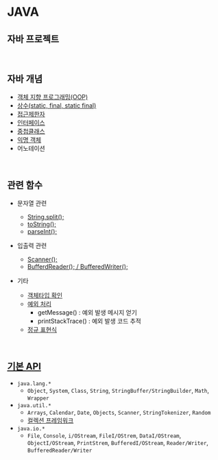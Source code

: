 # JAVA

## 자바 프로젝트

<br>    

## 자바 개념
- [객체 지향 프로그래밍(OOP)](https://github.com/Jserim420/java/blob/main/Java-study/OOP.md)
- [상수(static, final, static final)](https://github.com/Jserim420/java/blob/main/Java-study/static.md)
- [접근제한자](https://github.com/Jserim420/java/blob/main/Java-study/AccessModifier.md)
- [인터페이스](https://github.com/Jserim420/java/blob/main/Java-study/interface.md)
- [중첩클래스](https://github.com/Jserim420/java/blob/main/Java-study/Nested%20Class.md)
- [익명 객체](https://github.com/Jserim420/java/blob/main/Java-study/anonymous.md)
- 어노테이션

<br>
            
## 관련 함수
- 문자열 관련
    - [String.split();](https://github.com/Jserim420/java/blob/main/split.md)
    - [toString();](https://github.com/Jserim420/java/blob/main/Class/Object/toString.md)
    - [parseInt();](https://github.com/Jserim420/java/blob/main/parseInt.md)

- 입출력 관련
    - [Scanner();](https://github.com/Jserim420/java/blob/main/Class/Scanner.md)
    - [BufferdReader(); / BufferedWriter();](https://github.com/Jserim420/java/blob/main/Class/Bufferd_wr.md)

- 기타
    - [객체타입 확인](https://github.com/Jserim420/java/blob/main/instanceof.md)
    - [예외 처리](https://github.com/Jserim420/java/blob/main/try-catch.md)
        - getMessage() : 예외 발생 메시지 얻기
        - printStackTrace() : 예외 발생 코드 추적
    - [정규 표현식](https://github.com/Jserim420/java/blob/main/Regular_Expression.md)

<br>

## [기본 API](https://github.com/Jserim420/java/tree/main/Class)
- ```java.lang.*```
    - ```Object```, ```System```, ```Class```, ```String```, ```StringBuffer/StringBuilder```, ```Math```, ```Wrapper```
- ```java.util.*```
    - ```Arrays```, ```Calendar```, ```Date```, ```Objects```, ```Scanner```, ```StringTokenizer```, ```Random```
    - [컬렉션 프레임워크](https://github.com/Jserim420/java/blob/main/Collection)
- ```java.io.*```
    - ```File```, ```Console```, ```i/OStream```, ```FileI/OStrem```, ```DataI/OStream```, ```ObjectI/OStream```, ```PrintStrem```, ```BufferedI/OStream```, ```Reader/Writer```, ```BufferedReader/Writer```
            